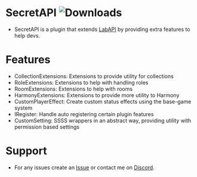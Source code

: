 # SecretAPI ![Downloads](https://img.shields.io/github/downloads/Misfiy/SecretAPI/total)
* SecretAPI is a plugin that extends [LabAPI](https://github.com/northwood-studios/LabAPI) by providing extra features to help devs.

# Features
- CollectionExtensions: Extensions to provide utility for collections
- RoleExtensions: Extensions to help with handling roles
- RoomExtensions: Extensions to help with rooms
- HarmonyExtensions: Extensions to provide more utility to Harmony
- CustomPlayerEffect: Create custom status effects using the base-game system
- IRegister: Handle auto registering certain plugin features
- CustomSetting: SSSS wrappers in an abstract way, providing utility with permission based settings

# Support
* For any issues create an [Issue](https://github.com/Misfiy/SecretAPI/issues/new) or contact me on [Discord](https://discord.gg/RYzahv3vfC).
